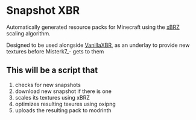 # Snapshot XBR
Automatically generated resource packs for Minecraft using the [xBRZ](https://sourceforge.net/projects/xbrz/) scaling algorithm. 

Designed to be used alongside [VanillaXBR](https://modrinth.com/resourcepack/vanillaxbr), as an underlay to provide new textures before Misterk7_- gets to them

## This will be a script that
1. checks for new snapshots
2. download new snapshot if there is one
3. scales its textures using xBRZ 
4. optimizes resulting texures using oxipng
5. uploads the resulting pack to modrinth
